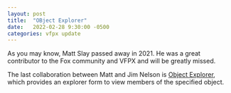 ```yaml
---
layout: post
title:  "OBject Explorer"
date:   2022-02-28 9:30:00 -0500
categories: vfpx update
---
```


As you may know, Matt Slay passed away in 2021. He was a great contributor to the Fox community and VFPX and will be greatly missed.

The last collaboration between Matt and Jim Nelson is [Object Explorer](https://github.com/VFPX/ObjectExplorer), which provides an explorer form to view members of the specified object.